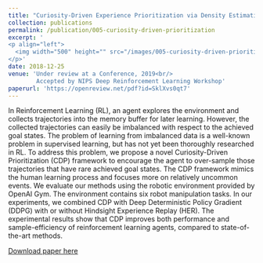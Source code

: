 ```yaml
---
title: "Curiosity-Driven Experience Prioritization via Density Estimation"
collection: publications
permalink: /publication/005-curiosity-driven-prioritization
excerpt: '
<p align="left">
  <img width="500" height="" src="/images/005-curiosity-driven-prioritization.png">
</p>'
date: 2018-12-25
venue: 'Under review at a Conference, 2019<br/>
        Accepted by NIPS Deep Reinforcement Learning Workshop'
paperurl: 'https://openreview.net/pdf?id=SklXvs0qt7'
---
```

In Reinforcement Learning (RL), an agent explores the environment and collects trajectories into the memory buffer for later learning. However, the collected trajectories can easily be imbalanced with respect to the achieved goal states. The problem of learning from imbalanced data is a well-known problem in supervised learning, but has not yet been thoroughly researched in RL. To address this problem, we propose a novel Curiosity-Driven Prioritization (CDP) framework to encourage the agent to over-sample those trajectories that have rare achieved goal states. The CDP framework mimics the human learning process and focuses more on relatively uncommon events. We evaluate our methods using the robotic environment provided by OpenAI Gym. The environment contains six robot manipulation tasks. In our experiments, we combined CDP with Deep Deterministic Policy Gradient (DDPG) with or without Hindsight Experience Replay (HER). The experimental results show that CDP improves both performance and sample-efficiency of reinforcement learning agents, compared to state-of-the-art methods.

[Download paper here](https://openreview.net/pdf?id=SklXvs0qt7)
